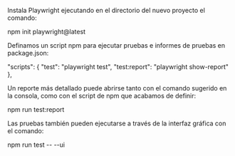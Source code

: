 Instala Playwright ejecutando en el directorio del nuevo proyecto el comando:

npm init playwright@latest

Definamos un script npm para ejecutar pruebas e informes de pruebas en package.json:

  "scripts": {
    "test": "playwright test",
    "test:report": "playwright show-report"
  },

Un reporte más detallado puede abrirse tanto con el comando sugerido en la consola, como con el script de npm que acabamos de definir:

npm run test:report

Las pruebas también pueden ejecutarse a través de la interfaz gráfica con el comando:

npm run test -- --ui